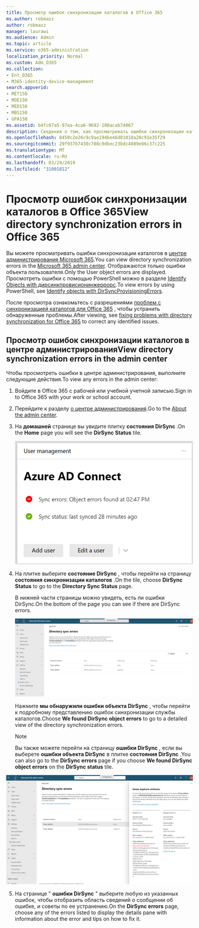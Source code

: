 ```yaml
---
title: Просмотр ошибок синхронизации каталогов в Office 365
ms.author: robmazz
author: robmazz
manager: laurawi
ms.audience: Admin
ms.topic: article
ms.service: o365-administration
localization_priority: Normal
ms.custom: Adm_O365
ms.collection:
- Ent_O365
- M365-identity-device-management
search.appverid:
- MET150
- MOE150
- MED150
- MBS150
- GPA150
ms.assetid: b4fc07a5-97ea-4ca6-9692-108acab74067
description: Сведения о том, как просматривать ошибки синхронизации каталогов в центре администрирования Microsoft 365.
ms.openlocfilehash: 8450c2e26c9c9ae194be46d81018a20c91e35f29
ms.sourcegitcommit: 29f937b7430c708c9dbec23bdc4089e86c37c225
ms.translationtype: MT
ms.contentlocale: ru-RU
ms.lasthandoff: 03/29/2019
ms.locfileid: "31001812"
---
```

# <a name="view-directory-synchronization-errors-in-office-365"></a><span data-ttu-id="d313a-103">Просмотр ошибок синхронизации каталогов в Office 365</span><span class="sxs-lookup"><span data-stu-id="d313a-103">View directory synchronization errors in Office 365</span></span>

<span data-ttu-id="d313a-104">Вы можете просматривать ошибки синхронизации каталогов в [центре администрирования Microsoft 365](https://admin.microsoft.com).</span><span class="sxs-lookup"><span data-stu-id="d313a-104">You can view directory synchronization errors in the [Microsoft 365 admin center](https://admin.microsoft.com).</span></span> <span data-ttu-id="d313a-105">Отображаются только ошибки объекта пользователя.</span><span class="sxs-lookup"><span data-stu-id="d313a-105">Only the User object errors are displayed.</span></span> <span data-ttu-id="d313a-106">Просмотреть ошибки с помощью PowerShell можно в разделе [Identify Objects with дирсинкпровисионинжеррорс](https://docs.microsoft.com/azure/active-directory/hybrid/how-to-connect-syncservice-duplicate-attribute-resiliency).</span><span class="sxs-lookup"><span data-stu-id="d313a-106">To view errors by using PowerShell, see [Identify objects with DirSyncProvisioningErrors](https://docs.microsoft.com/azure/active-directory/hybrid/how-to-connect-syncservice-duplicate-attribute-resiliency).</span></span>

<span data-ttu-id="d313a-107">После просмотра ознакомьтесь с разрешениями [проблем с синхронизацией каталогов для Office 365](fix-problems-with-directory-synchronization.md) , чтобы устранить обнаруженные проблемы.</span><span class="sxs-lookup"><span data-stu-id="d313a-107">After viewing, see [fixing problems with directory synchronization for Office 365](fix-problems-with-directory-synchronization.md) to correct any identified issues.</span></span>
  
## <a name="view-directory-synchronization-errors-in-the-admin-center"></a><span data-ttu-id="d313a-108">Просмотр ошибок синхронизации каталогов в центре администрирования</span><span class="sxs-lookup"><span data-stu-id="d313a-108">View directory synchronization errors in the admin center</span></span>

<span data-ttu-id="d313a-109">Чтобы просмотреть ошибки в центре администрирования, выполните следующие действия.</span><span class="sxs-lookup"><span data-stu-id="d313a-109">To view any errors in the admin center:</span></span>
  
1. <span data-ttu-id="d313a-110">Войдите в Office 365 с рабочей или учебной учетной записью.</span><span class="sxs-lookup"><span data-stu-id="d313a-110">Sign in to Office 365 with your work or school account.</span></span> 
    
2. <span data-ttu-id="d313a-111">Перейдите к разделу [о центре администрирования](https://support.office.com/article/758befc4-0888-4009-9f14-0d147402fd23).</span><span class="sxs-lookup"><span data-stu-id="d313a-111">Go to the [About the admin center](https://support.office.com/article/758befc4-0888-4009-9f14-0d147402fd23).</span></span>
    
3. <span data-ttu-id="d313a-112">На **домашней** странице вы увидите плитку **состояния DirSync** .</span><span class="sxs-lookup"><span data-stu-id="d313a-112">On the **Home** page you will see the **DirSync Status** tile.</span></span> 
    
    ![Плитка состояния DirSync в предварительной версии центра администрирования](media/060006e9-de61-49d5-8979-e77cda198e71.png)
  
4. <span data-ttu-id="d313a-114">На плитке выберите **состояние DirSync** , чтобы перейти на страницу **состояния синхронизации каталогов** .</span><span class="sxs-lookup"><span data-stu-id="d313a-114">On the tile, choose **DirSync Status** to go to the **Directory Sync Status** page.</span></span> 
    
    <span data-ttu-id="d313a-115">В нижней части страницы можно увидеть, есть ли ошибки DirSync.</span><span class="sxs-lookup"><span data-stu-id="d313a-115">On the bottom of the page you can see if there are DirSync errors.</span></span>
    
    ![На странице состояния синхронизации каталогов можно увидеть, есть ли ошибки в объектах DirSync.](media/882094a3-80d3-4aae-b90b-78b27047974c.png)
  
    <span data-ttu-id="d313a-117">Нажмите **мы обнаружили ошибки объекта DirSync** , чтобы перейти к подробному представлению ошибок синхронизации службы каталогов.</span><span class="sxs-lookup"><span data-stu-id="d313a-117">Choose **We found DirSync object errors** to go to a detailed view of the directory synchronization errors.</span></span> 
    
    > [!NOTE]
    > <span data-ttu-id="d313a-118">Вы также можете перейти на страницу **ошибки DirSync** , если вы выберете **ошибки объекта DirSync** в плитке **состояния DirSync** .</span><span class="sxs-lookup"><span data-stu-id="d313a-118">You can also go to the **DirSync errors** page if you choose **We found DirSync object errors** on the **DirSync status** tile.</span></span> 
  
![Страница "ошибки DirSync"](media/a6e302d4-6be7-4e3a-b4b5-81c5a2c02952.png)
  
5. <span data-ttu-id="d313a-120">На странице " **ошибки DirSync** " выберите любую из указанных ошибок, чтобы отобразить область сведений о сообщении об ошибке, и советы по ее устранению.</span><span class="sxs-lookup"><span data-stu-id="d313a-120">On the **DirSync errors** page, choose any of the errors listed to display the details pane with information about the error and tips on how to fix it.</span></span> 
